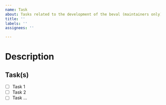 ```yaml
---
name: Task
about: Tasks related to the development of the beval (maintainers only)
title: ''
labels: ''
assignees: ''

---
```


# Description

## Task(s)

- [ ] Task 1
- [ ] Task 2
- [ ] Task ...
